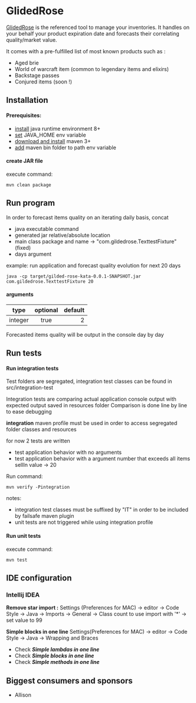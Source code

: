 # GlidedRose

[GlidedRose](https://github.com/emilybache/GildedRose-Refactoring-Kata)
is the referenced tool to manage your inventories. It handles on your behalf your product expiration date and forecasts
their correlating quality/market value.

It comes with a pre-fulfilled list of most known products such as :

- Aged brie
- World of warcraft item (common to legendary items and elixirs)
- Backstage passes
- Conjured items (soon !)

## Installation

#### Prerequisites:

- [install](https://www.oracle.com/java/technologies/javase-jre8-downloads.html) java runtime environment 8+
- [set](https://docs.oracle.com/cd/E19182-01/821-0917/inst_jdk_javahome_t/index.html) JAVA_HOME env variable
- [download and install](https://maven.apache.org/download.cgi) maven 3+
- [add](https://www.baeldung.com/install-maven-on-windows-linux-mac) maven bin folder to path env variable

#### create JAR file

execute command:

```
mvn clean package
```

## Run program

In order to forecast items quality on an iterating daily basis, concat

- java executable command
- generated jar relative/absolute location
- main class package and name -> "com.gildedrose.TexttestFixture" (fixed)
- days argument

example: run application and forecast quality evolution for next 20 days

```
java -cp target/gilded-rose-kata-0.0.1-SNAPSHOT.jar com.gildedrose.TexttestFixture 20
```

#### arguments

| type    | optional |  default |
|:-------:|:--------:|---------:|
| integer | true     | 2        |

Forecasted items quality will be output in the console day by day

## Run tests

#### Run integration tests

Test folders are segregated, integration test classes can be found in src/integration-test

Integration tests are comparing actual application console output with expected output saved in resources folder
Comparison is done line by line to ease debugging

**integration** maven profile must be used in order to access segregated folder classes and resources

for now 2 tests are written

- test application behavior with no arguments
- test application behavior with a argument number that exceeds all items sellIn value -> 20

Run command:

```
mvn verify -Pintegration
```

notes:

- integration test classes must be suffixed by "IT" in order to be included by failsafe maven plugin
- unit tests are not triggered while using integration profile

#### Run unit tests

execute command:

```
mvn test
```

## IDE configuration

### Intellij IDEA

**Remove star import :**
Settings (Preferences for MAC) -> editor -> Code Style -> Java -> Imports -> General -> Class count to use import
with '*' -> set value to 99

**Simple blocks in one line**
Settings(Preferences for MAC) -> editor -> Code Style -> Java -> Wrapping and Braces

- Check ***Simple lambdas in one line***
- Check ***Simple blocks in one line***
- Check ***Simple methods in one line***

## Biggest consumers and sponsors

- Allison